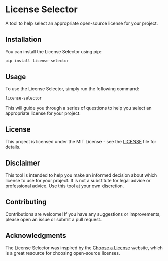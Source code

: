 # License Selector

A tool to help select an appropriate open-source license for your project.

## Installation

You can install the License Selector using pip:

```bash
pip install license-selector
```

## Usage

To use the License Selector, simply run the following command:

```bash
license-selector
```

This will guide you through a series of questions to help you select an appropriate license for your project.

## License

This project is licensed under the MIT License - see the [LICENSE](LICENSE) file for details.

## Disclaimer

This tool is intended to help you make an informed decision about which license to use for your project. It is not a substitute for legal advice or professional advice. Use this tool at your own discretion.

## Contributing

Contributions are welcome! If you have any suggestions or improvements, please open an issue or submit a pull request.

## Acknowledgments

The License Selector was inspired by the [Choose a License](https://choosealicense.com/) website, which is a great resource for choosing open-source licenses.
